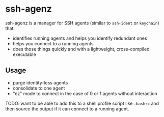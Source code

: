# ssh-agenz

ssh-agenz is a manager for SSH agents (similar to `ssh-ident` or `keychain`) that:

- identifies running agents and helps you identify redundant ones
- helps you connect to a running agents
- does those things quickly and with a lightweight, cross-compiled executable

## Usage

- purge identity-less agents
- consolidate to one agent
- "ez" mode to connect in the case of 0 or 1 agents without interaction

TODO: want to be able to add this to a shell profile script like `.bashrc` and then source the 
output if it can connect to a running agent.


